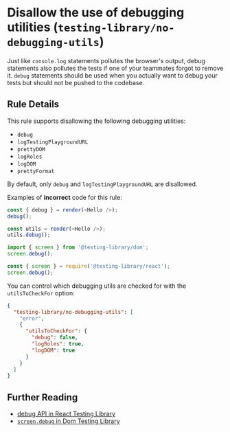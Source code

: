 # Disallow the use of debugging utilities (`testing-library/no-debugging-utils`)

Just like `console.log` statements pollutes the browser's output, debug statements also pollutes the tests if one of your teammates forgot to remove it. `debug` statements should be used when you actually want to debug your tests but should not be pushed to the codebase.

## Rule Details

This rule supports disallowing the following debugging utilities:

- `debug`
- `logTestingPlaygroundURL`
- `prettyDOM`
- `logRoles`
- `logDOM`
- `prettyFormat`

By default, only `debug` and `logTestingPlaygroundURL` are disallowed.

Examples of **incorrect** code for this rule:

```js
const { debug } = render(<Hello />);
debug();
```

```js
const utils = render(<Hello />);
utils.debug();
```

```js
import { screen } from '@testing-library/dom';
screen.debug();
```

```js
const { screen } = require('@testing-library/react');
screen.debug();
```

You can control which debugging utils are checked for with the `utilsToCheckFor` option:

```json
{
  "testing-library/no-debugging-utils": [
    "error",
    {
      "utilsToCheckFor": {
        "debug": false,
        "logRoles": true,
        "logDOM": true
      }
    }
  ]
}
```

## Further Reading

- [debug API in React Testing Library](https://testing-library.com/docs/react-testing-library/api#debug)
- [`screen.debug` in Dom Testing Library](https://testing-library.com/docs/dom-testing-library/api-queries#screendebug)
